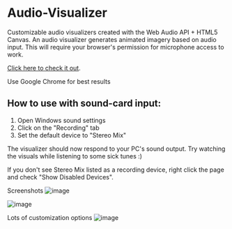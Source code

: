 # Audio-Visualizer

Customizable audio visualizers created with the Web Audio API + HTML5 Canvas. An audio visualizer generates animated imagery based on audio input.
This will require your browser's permission for microphone access to work.

[Click here to check it out](https://chenjustin.github.io/audio-visualizer/).

Use Google Chrome for best results

How to use with sound-card input:
---
1.  Open Windows sound settings
2.  Click on the "Recording" tab
3.  Set the default device to "Stereo Mix"

The visualizer should now respond to your PC's sound output. Try watching the visuals while listening to some sick tunes :)

If you don't see Stereo Mix listed as a recording device, right click the page and check "Show Disabled Devices".

Screenshots
![image](https://cloud.githubusercontent.com/assets/10242137/26032572/a74e4bd4-3864-11e7-852a-efe6f6acb294.png)


![image](https://cloud.githubusercontent.com/assets/10242137/26032580/cf4ad814-3864-11e7-9b67-72ae2b4ee20d.png)

Lots of customization options
![image](https://cloud.githubusercontent.com/assets/10242137/26032587/e7dab0de-3864-11e7-85b8-588833dcfd85.png)

